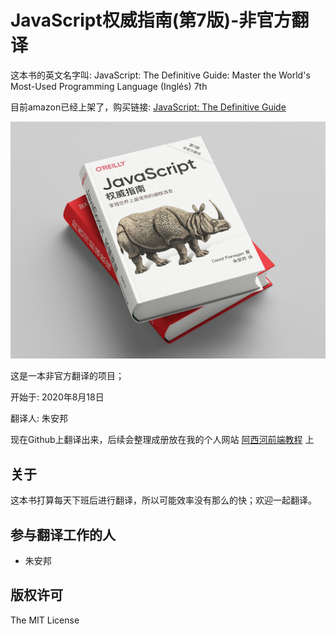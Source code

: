 # JavaScript权威指南(第7版)-非官方翻译

这本书的英文名字叫: JavaScript: The Definitive Guide: Master the World's Most-Used Programming Language (Inglés) 7th

目前amazon已经上架了，购买链接:  [JavaScript: The Definitive Guide](https://www.amazon.com/-/zh/JavaScript-Definitive-Most-Used-Programming-Language-dp-1491952024/dp/1491952024/)

![](./book-preview-1600.jpg)

这是一本非官方翻译的项目；

开始于: 2020年8月18日

翻译人: 朱安邦

现在Github上翻译出来，后续会整理成册放在我的个人网站 [阿西河前端教程](https://www.axihe.com/books/js-qwzn/home.html) 上

## 关于

这本书打算每天下班后进行翻译，所以可能效率没有那么的快；欢迎一起翻译。

## 参与翻译工作的人

- 朱安邦

## 版权许可

The MIT License